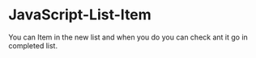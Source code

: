 # JavaScript-List-Item
You can Item in the new list and when you do you can check ant it go in completed list.
